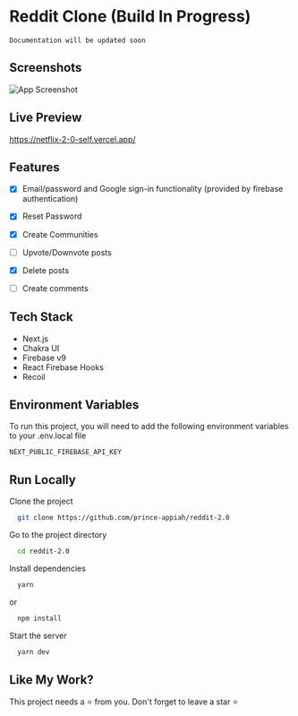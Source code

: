 
# Reddit Clone (Build In Progress)

`Documentation will be updated soon`


## Screenshots

![App Screenshot]()



## Live Preview
https://netflix-2-0-self.vercel.app/

 

## Features

- [x]  Email/password and Google sign-in functionality (provided by firebase authentication)
- [x]  Reset Password
- [x]  Create Communities
- [ ]  Upvote/Downvote posts
- [x]  Delete posts
- [ ]  Create comments


## Tech Stack

- Next.js
- Chakra UI
- Firebase v9
- React Firebase Hooks
- Recoil



## Environment Variables

To run this project, you will need to add the following environment variables to your .env.local file

`NEXT_PUBLIC_FIREBASE_API_KEY` 



## Run Locally

Clone the project

```bash
  git clone https://github.com/prince-appiah/reddit-2.0
```

Go to the project directory

```bash
  cd reddit-2.0
```

Install dependencies

```bash
  yarn
```
or

```bash
  npm install
```

Start the server

```bash
  yarn dev
```


## Like My Work? 

This project needs a ⭐️ from you. Don't forget to leave a star ⭐️
